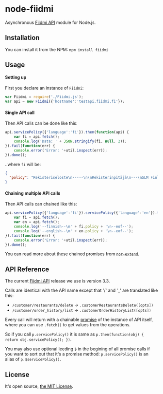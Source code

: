 node-fiidmi
===========

Asynchronous [Fiidmi API](http://fiidmi.fi/) module for Node.js.

Installation
------------

You can install it from the NPM: `npm install fiidmi`

Usage
-----

#### Setting up

First you declare an instance of `Fiidmi`:

```javascript
var Fiidmi = require('./Fiidmi.js');
var api = new Fiidmi({'hostname':'testapi.fiidmi.fi'});
```

#### Single API call

Then API calls can be done like this:

```javascript
api.servicePolicy({'language':'fi'}).then(function(api) {
	var fi = api.fetch();
	console.log('Data: ' + JSON.stringify(fi, null, 2));
}).fail(function(err) {
	console.error('Error: '+util.inspect(err));
}).done();
```

..where `fi` will be:

```json
{
  "policy": "Rekisteriseloste\n-----\n\nRekisterinpitäjä\n---\nSLM Finland Oy\nKauppakaari 15\n04250 Kerava\ntel. +358-9-428 99189\nY-tunnus: 1936684-6\n\nRekisteriasioita hoitava henkilö\n---\nnimi:  SLM Finland Oy / Miia Vento\ntel. +358-9-428 99189\ngsm:  +358 453 259 090\nsposti: miia.vento(at-merkki)slm.fi\n\nRekisterin nimi\n---\nSLM Finland Oy:n asiakasrekisteri\n\nRekisterin pitämisen peruste\n---\nHenkilö on rekisteröitynyt palveluiden asiakkaaksi tai tilannut tuotteita\npalveluiden kautta. Palveluiden käyttö, kuten ravintoloiden tietojen haku,\narvostelu ym. ei edellytä rekisteröitymistä. Hän voi rekisteröidä itselleen\nhaluamansa vapaana oleva käyttäjätunnuksen sekä määritellä tälle haluamansa\nsalasanan, jota tunnusta käytetään täällä määritettyjen tietojen tallennukseen.\nPalveluista tilaaminen rekisteröi tilaajan automaattisesti palvelun käyttäjäksi\nja palvelu muodostaa automaattisesti käyttäjälle käyttäjätunnuksen ja\nsalasanan.\n\nRekisterin käyttötarkoitus\n---\nRekisterin käyttötarkoitus on palveluiden asiakasrekisterin ylläpitäminen sekä\nasiakkaiden tilausten arkistointi ja käsittely. Rekisterin tietoja\nvoidaan käyttää mainontaan ja tiedotuksiin, jos käyttäjä on siihen myöntänyt\nluvan.\n\nAsiakkaalla on oikeus kieltää tietojen julkaiseminen ilmoittamalla siitä\nrekisterin ylläpitäjälle.\n\nRekisterin sisältämät tiedot\n---\nHenkilörekisteri sisältää seuraavia tietoja\n\n- henkilön etu- ja sukunimi\n- sähköpostiosoite\n- postiosoite\n- asiakasnumero\n- puhelinnumero\n- tilausten tiedot\n\nAsiakkaan sijainnin koordinaattien käyttö ja tallennus (sijaintitiedot)\n---\nSijaintitietoja käytetään asiakkaan lähellä olevien palveluiden paikallistamiseen\nja etäisyyden laskentaan. Sijaintitietoja ei tallenneta taustapalveluun.\n\nTietojen luovutus\n---\nTietoja ei luovuteta ulkopuolisille. Rekisteröityneen henkilötiedot hävitetään\nkäyttäjän pyynnöstä.\n"
}
```

#### Chaining multiple API calls

Then API calls can chained like this:

```javascript
api.servicePolicy({'language':'fi'}).servicePolicy({'language':'en'}).then(function(api) {
	var fi = api.fetch();
	var en = api.fetch();
	console.log('--finnish--\n' + fi.policy + '\n--eof--');
	console.log('--english--\n' + en.policy + '\n--eof--');
}).fail(function(err) {
	console.error('Error: '+util.inspect(err));
}).done();
```

You can read more about these chained promises from [`nor-extend`](https://github.com/sendanor/nor-extend#nor-extend).

API Reference
-------------

The current [Fiidmi API](http://fiidmi.fi/documentation/) release we use is version 3.3.

Calls are identical with the API name except that '/' and '_' are translated like this:

* `/customer/restaurants/delete` -> `.customerRestaurantsDelete([opts])`
* `/customer/order_history/list` -> `.customerOrderHistoryList([opts])`

Every call will return with a chainable [promise](https://github.com/sendanor/nor-extend#nor-extend) of the instance of API itself, where you can use `.fetch()` to get 
values from the operations.

So if you call `p.servicePolicy()` it is same as `p.then(function(obj) { return obj.servicePolicy(); })`.

You may also use optional leeding `$` in the begining of all promise calls if you want to sort out that it's a promise method: `p.servicePolicy()` is an alias of `p.$servicePolicy()`.

License
-------

It's open source, [the MIT License](https://raw.github.com/tidhr/node-fiidmi/master/LICENSE).
